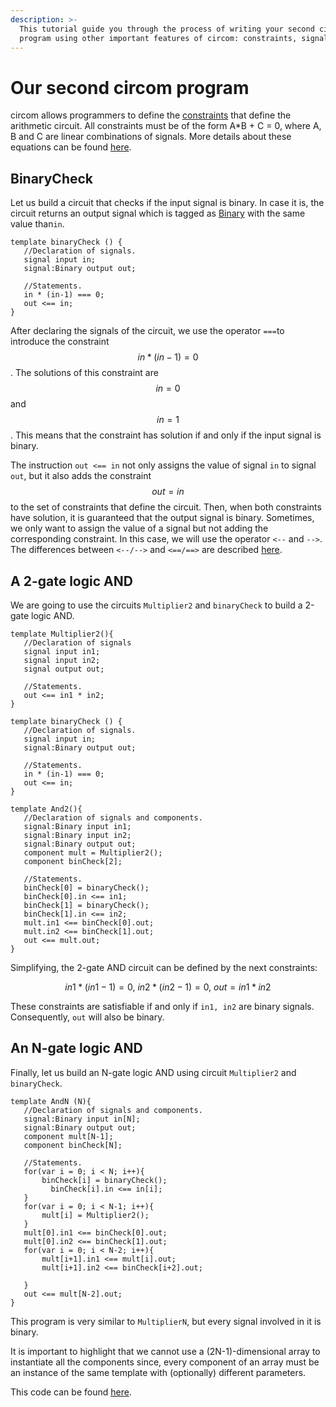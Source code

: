 ```yaml
---
description: >-
  This tutorial guide you through the process of writing your second circom
  program using other important features of circom: constraints, signal tags...
---
```


# Our second circom program

circom allows programmers to define the [constraints](../intro/common-programming-concepts/constraint-generation.md) that define the arithmetic circuit. All constraints must be of the form A\*B + C = 0, where A, B and C are linear combinations of signals. More details about these equations can be found [here](../intro/common-programming-concepts/constraint-generation.md). 

## BinaryCheck 

Let us build a circuit that checks if the input signal is binary. In case it is, the circuit returns an output signal which is tagged as [Binary]() with the same value than`in`. 

```text
template binaryCheck () {
   //Declaration of signals.
   signal input in;
   signal:Binary output out;
   
   //Statements.
   in * (in-1) === 0;
   out <== in;
}
```

After declaring the signals of the circuit, we use the operator `===`to introduce the constraint $$in * (in -1) = 0$$. The solutions of this constraint are $$in = 0$$ and $$in = 1$$. This means that the constraint has solution if and only if the input signal is binary.

The instruction `out <== in` not only assigns the value of signal `in` to signal `out`, but it also adds the constraint $$out = in$$ to the set of constraints that define the circuit. Then, when both constraints have solution, it is guaranteed that the output signal is binary. Sometimes, we only want to assign the value of a signal but not adding the corresponding constraint. In this case, we will use the operator `<--` and `-->`. The differences between `<--/-->` and `<==/==>` are described [here](../intro/common-programming-concepts/signals/).

## A 2-gate logic AND

We are going to use the circuits `Multiplier2` and `binaryCheck` to build a 2-gate logic AND.

```text
template Multiplier2(){
   //Declaration of signals
   signal input in1;
   signal input in2;
   signal output out;
   
   //Statements.
   out <== in1 * in2;
}

template binaryCheck () {
   //Declaration of signals.
   signal input in;
   signal:Binary output out;
   
   //Statements.
   in * (in-1) === 0;
   out <== in;
}

template And2(){
   //Declaration of signals and components.
   signal:Binary input in1;
   signal:Binary input in2;
   signal:Binary output out;
   component mult = Multiplier2();
   component binCheck[2];
   
   //Statements.
   binCheck[0] = binaryCheck();
   binCheck[0].in <== in1;
   binCheck[1] = binaryCheck();
   binCheck[1].in <== in2;
   mult.in1 <== binCheck[0].out;
   mult.in2 <== binCheck[1].out;
   out <== mult.out;
}
```

Simplifying,  the 2-gate AND circuit can be defined by the next constraints:

$$in1 * (in1 -1) = 0, ~in2*(in2-1)=0,~ out=in1*in2$$ 

These constraints are satisfiable if and only  if `in1, in2` are binary signals. Consequently, `out` will also be binary.

## An N-gate logic AND

Finally, let us build an N-gate logic AND using circuit `Multiplier2` and `binaryCheck`.

```text
template AndN (N){
   //Declaration of signals and components.
   signal:Binary input in[N];
   signal:Binary output out;
   component mult[N-1];
   component binCheck[N];
   
   //Statements.
   for(var i = 0; i < N; i++){
   	   binCheck[i] = binaryCheck();
	     binCheck[i].in <== in[i];
   }
   for(var i = 0; i < N-1; i++){
   	   mult[i] = Multiplier2();
   }
   mult[0].in1 <== binCheck[0].out;
   mult[0].in2 <== binCheck[1].out;
   for(var i = 0; i < N-2; i++){
	   mult[i+1].in1 <== mult[i].out;
	   mult[i+1].in2 <== binCheck[i+2].out;
   	   
   }
   out <== mult[N-2].out; 
}
```

This program is very similar to `MultiplierN`, but every  signal involved in it is binary.

It is important to highlight that we cannot use a \(2N-1\)-dimensional array to instantiate all the components since, every component of an array must be an instance of the same template with \(optionally\) different parameters.

This code can be found [here](https://github.com/miguelis/circom-handbook/blob/main/circom-examples/N_gate_AND.circom).

